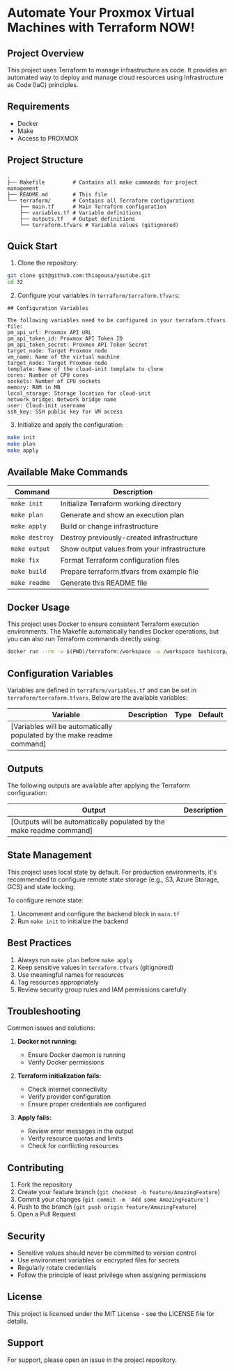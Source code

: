 # Automate Your Proxmox Virtual Machines with Terraform NOW!

## Project Overview

This project uses Terraform to manage infrastructure as code. It provides an automated way to deploy and manage cloud resources using Infrastructure as Code (IaC) principles.

## Requirements

- Docker
- Make
- Access to PROXMOX

## Project Structure

```
.
├── Makefile         # Contains all make commands for project management
├── README.md        # This file
└── terraform/       # Contains all Terraform configurations
    ├── main.tf      # Main Terraform configuration
    ├── variables.tf # Variable definitions
    ├── outputs.tf   # Output definitions
    └── terraform.tfvars # Variable values (gitignored)
```

## Quick Start

1. Clone the repository:
```bash
git clone git@github.com:thiagousa/youtube.git
cd 32
```

2. Configure your variables in `terraform/terraform.tfvars`:
```hcl
## Configuration Variables

The following variables need to be configured in your terraform.tfvars file:
pm_api_url: Proxmox API URL
pm_api_token_id: Proxmox API Token ID
pm_api_token_secret: Proxmox API Token Secret
target_node: Target Proxmox node
vm_name: Name of the virtual machine
target_node: Target Proxmox node
template: Name of the cloud-init template to clone
cores: Number of CPU cores
sockets: Number of CPU sockets
memory: RAM in MB
local_storage: Storage location for cloud-init
network_bridge: Network bridge name
user: Cloud-init username
ssh_key: SSH public key for VM access
```

3. Initialize and apply the configuration:
```bash
make init
make plan
make apply
```

## Available Make Commands

| Command | Description |
|---------|-------------|
| `make init` | Initialize Terraform working directory |
| `make plan` | Generate and show an execution plan |
| `make apply` | Build or change infrastructure |
| `make destroy` | Destroy previously-created infrastructure |
| `make output` | Show output values from your infrastructure |
| `make fix` | Format Terraform configuration files |
| `make build` | Prepare terraform.tfvars from example file |
| `make readme` | Generate this README file |

## Docker Usage

This project uses Docker to ensure consistent Terraform execution environments. The Makefile automatically handles Docker operations, but you can also run Terraform commands directly using:

```bash
docker run --rm -v $(PWD)/terraform:/workspace -w /workspace hashicorp/terraform:latest <command>
```

## Configuration Variables

Variables are defined in `terraform/variables.tf` and can be set in `terraform/terraform.tfvars`. Below are the available variables:

| Variable | Description | Type | Default |
|----------|-------------|------|---------|
| [Variables will be automatically populated by the make readme command] |

## Outputs

The following outputs are available after applying the Terraform configuration:

| Output | Description |
|--------|-------------|
| [Outputs will be automatically populated by the make readme command] |

## State Management

This project uses local state by default. For production environments, it's recommended to configure remote state storage (e.g., S3, Azure Storage, GCS) and state locking.

To configure remote state:

1. Uncomment and configure the backend block in `main.tf`
2. Run `make init` to initialize the backend

## Best Practices

1. Always run `make plan` before `make apply`
2. Keep sensitive values in `terraform.tfvars` (gitignored)
3. Use meaningful names for resources
4. Tag resources appropriately
5. Review security group rules and IAM permissions carefully

## Troubleshooting

Common issues and solutions:

1. **Docker not running:**
   - Ensure Docker daemon is running
   - Verify Docker permissions

2. **Terraform initialization fails:**
   - Check internet connectivity
   - Verify provider configuration
   - Ensure proper credentials are configured

3. **Apply fails:**
   - Review error messages in the output
   - Verify resource quotas and limits
   - Check for conflicting resources

## Contributing

1. Fork the repository
2. Create your feature branch (`git checkout -b feature/AmazingFeature`)
3. Commit your changes (`git commit -m 'Add some AmazingFeature'`)
4. Push to the branch (`git push origin feature/AmazingFeature`)
5. Open a Pull Request

## Security

- Sensitive values should never be committed to version control
- Use environment variables or encrypted files for secrets
- Regularly rotate credentials
- Follow the principle of least privilege when assigning permissions

## License

This project is licensed under the MIT License - see the LICENSE file for details.

## Support

For support, please open an issue in the project repository.